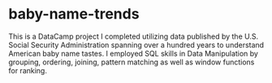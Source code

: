 # baby-name-trends
This is a DataCamp project I completed utilizing data published by the U.S. Social Security Administration spanning over a hundred years to understand American baby name tastes. I employed SQL skills in Data Manipulation by grouping, ordering, joining, pattern matching as well as window functions for ranking.
